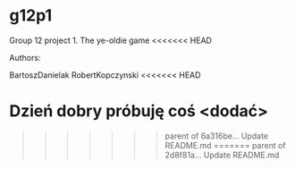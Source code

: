 # g12p1
Group 12 project 1. The ye-oldie game
<<<<<<< HEAD

Authors:

BartoszDanielak
RobertKopczynski
<<<<<<< HEAD


Dzień dobry próbuję coś <dodać>
=======
>>>>>>> parent of 6a316be... Update README.md
=======
>>>>>>> parent of 2d8f81a... Update README.md
